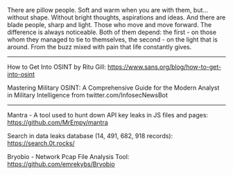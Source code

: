 There are pillow people. Soft and warm when you are with them, but... without shape. Without bright thoughts, aspirations and ideas. And there are blade people, sharp and light. Those who move and move forward. The difference is always noticeable. Both of them depend: the first - on those whom they managed to tie to themselves, the second - on the light that is around. From the buzz mixed with pain that life constantly gives.

----

How to Get Into OSINT by Ritu Gill: https://www.sans.org/blog/how-to-get-into-osint

Mastering Military OSINT: A Comprehensive Guide for the Modern Analyst in Military Intelligence from twitter.com/InfosecNewsBot

----

Mantra - A tool used to hunt down API key leaks in JS files and pages: https://github.com/MrEmpy/mantra

Search in data leaks database (14, 491, 682, 918 records): https://search.0t.rocks/

Bryobio - Network Pcap File Analysis Tool: https://github.com/emrekybs/Bryobio












